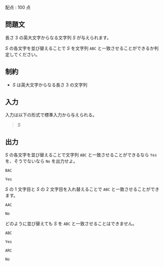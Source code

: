 配点 : $100$ 点

## 問題文

長さ $3$ の英大文字からなる文字列 $S$ が与えられます。

$S$ の各文字を並び替えることで $S$ を文字列 `ABC` と一致させることができるか判定してください。

## 制約

- $S$ は英大文字からなる長さ $3$ の文字列

## 入力

入力は以下の形式で標準入力から与えられる。

> $S$

## 出力

$S$ の各文字を並び替えることで文字列 `ABC` と一致させることができるなら `Yes` を、そうでないなら `No` を出力せよ。

```input1
BAC
```

```output1
Yes
```

$S$ の $1$ 文字目と $S$ の $2$ 文字目を入れ替えることで `ABC` と一致させることができます。

```input2
AAC
```

```output2
No
```

どのように並び替えても $S$ を `ABC` と一致させることはできません。

```input3
ABC
```

```output3
Yes
```

```input4
ARC
```

```output4
No
```